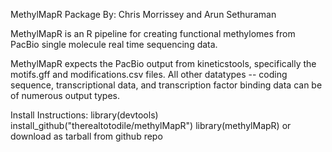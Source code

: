 MethylMapR Package
By: Chris Morrissey and Arun Sethuraman

MethylMapR is an R pipeline for creating functional methylomes from PacBio single molecule real time sequencing data.

MethylMapR expects the PacBio output from kineticstools, specifically the motifs.gff and modifications.csv files.
All other datatypes -- coding sequence, transcriptional data, and transcription factor binding data can be of numerous output types.

Install Instructions:
library(devtools)
install_github("therealtotodile/methylMapR")
library(methylMapR)
or
download as tarball from github repo
